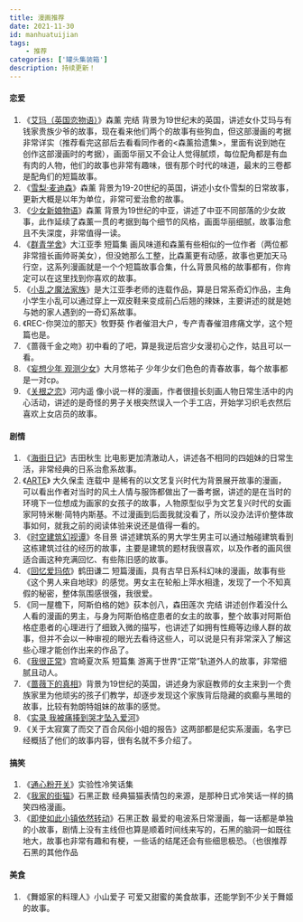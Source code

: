 ```yaml
---
title: 漫画推荐
date: 2021-11-30
id: manhuatuijian
tags: 
    - 推荐
categories: ['罐头集装箱']
description: 持续更新！
---
```


#### **恋爱**

1. 《[艾玛（英国恋物语）](https://mox.moe/c/50560.htm)》森薰 完结 背景为19世纪末的英国，讲述女仆艾玛与有钱家贵族少爷的故事，现在看来他们两个的故事有些狗血，但这部漫画的考据非常详实（推荐看完这部后去看看同作者的<森薰拾遗集>，里面有说到她在创作这部漫画时的考据），画面华丽又不会让人觉得腻烦，每位配角都是有血有肉的人物，他们的故事也非常有趣味，很有那个时代的味道，最末的三卷都是配角们的短篇故事。
2. 《[雪梨·麦迪森](https://mox.moe/c/54341.htm)》森薰 背景为19-20世纪的英国，讲述小女仆雪梨的日常故事，更新大概是以年为单位，非常可爱治愈的故事。
3. 《[少女新娘物语](https://mox.moe/c/11063.htm)》森薰 背景为19世纪的中亚，讲述了中亚不同部落的少女故事，此作延续了森薰一贯的考据到每个细节的风格，画面华丽细腻，故事治愈且不失深度，非常值得一读。
4. 《[群青学舍](https://mox.moe/c/15468.htm)》大江亚季 短篇集 画风味道和森薰有些相似的一位作者（两位都非常擅长画帅哥美女），但没她那么工整，比森薰更有动感，故事也更加天马行空，这系列漫画就是一个个短篇故事合集，什么背景风格的故事都有，你肯定可以在这里找到你喜欢的故事。
5. 《[小乱之魔法家族](https://mox.moe/c/10939.htm)》是大江亚季老师的连载作品，算是日常系奇幻作品，主角小学生小乱可以通过穿上一双皮鞋来变成前凸后翘的辣妹，主要讲述的就是她与她的家人遇到的一奇幻系故事。
6. 《REC-你哭泣的那天》牧野葵 作者催泪大户，专产青春催泪疼痛文学，这个短篇也是。
7. 《蔷薇千金之吻》初中看的了吧，算是我逆后宫少女漫初心之作，姑且可以一看。
8. 《[妄想少年 观测少女](https://mox.moe/c/51219.htm)》大月悠祐子 少年少女们色色的青春故事，每个故事都是一对cp。
9. 《[关根之恋](https://mox.moe/c/16600.htm)》河内遥 像小说一样的漫画，作者很擅长刻画人物日常生活中的内心活动，讲述的是奇怪的男子关根突然误入一个手工店，开始学习织毛衣然后喜欢上女店员的故事。

#### 剧情

1. 《[海街日记](https://mox.moe/c/51322.htm)》吉田秋生 比电影更加清澈动人，讲述各不相同的四姐妹的日常生活，非常经典的日系治愈系故事。
2. 《[ARTE](https://mox.moe/c/12059.htm)》 大久保圭 连载中 是稀有的以文艺复兴时代为背景展开故事的漫画，可以看出作者对当时的风土人情与服饰都做出了一番考据，讲述的是在当时的环境下一位想成为画家的女孩子的故事，人物原型似乎为文艺复兴时代的女画家阿特米榭·简特内斯基。不过漫画到后面我就没看了，所以没办法评价整体故事如何，就我之前的阅读体验来说还是值得一看的。
3. 《[时空建筑幻视谭](https://mox.moe/c/53121.htm)》冬目景 讲述建筑系的男大学生男主可以通过触碰建筑看到这栋建筑过往的经历的故事，主要是建筑的题材我很喜欢，以及作者的画风很适合画这种充满回忆、有些陈旧感的故事。
4. 《[回忆爱玛侬](https://mox.moe/c/51105.htm)》鹤田谦二 短篇漫画，具有古早日系科幻味的漫画，故事有些《这个男人来自地球》的感觉。男女主在轮船上萍水相逢，发现了一个不知真假的秘密，整体氛围感很强，我很爱。
5. 《同一屋檐下，阿斯伯格的她》荻本创八，森田莲次 完结 讲述创作着没什么人看的漫画的男主，与身为阿斯伯格症患者的女主的故事，整个故事对阿斯伯格症患者的心理进行了细致入微的描写，也讲述了如拥有性瘾等边缘人群的故事，但并不会以一种审视的眼光去看待这些人，可以说是只有非常深入了解这些心理才能创作出来的作品了。
6. 《[我很正常](https://mox.moe/c/13548.htm)》宫崎夏次系 短篇集 游离于世界“正常”轨道外人的故事，非常细腻且动人。
7. 《[蔷薇下的真相](https://mox.moe/c/10621.htm)》背景为19世纪的英国，讲述身为家庭教师的女主来到一个贵族家里为他顽劣的孩子们教学，却逐步发现这个家族背后隐藏的疯癫与黑暗的故事，比较有勃朗特姐妹的故事的感觉。
8. 《[实录 我被痛揍到哭才坠入爱河](https://mox.moe/c/11822.htm)》
9. 《关于太寂寞了而交了百合风俗小姐的报告》这两部都是纪实系漫画，名字已经概括了他们的故事内容，很有名就不多介绍了。

#### **搞笑**

1. 《[通心粉开关](https://mox.moe/c/51378.htm)》实验性冷笑话集
2. 《[我家的街猫](https://mox.moe/c/10988.htm)》石黑正数 经典猫猫表情包的来源，是那种日式冷笑话一样的搞笑四格漫画。
3. 《[即使如此小镇依然转动](https://mox.moe/c/10278.htm)》石黑正数  最爱的电波系日常漫画，每一话都是单独的小故事，剧情上没有主线但也算是顺着时间线来写的，石黑的脑洞一如既往地大，故事也非常有趣和有梗，一些话的结尾还会有些细思极恐。（也很推荐石黑的其他作品 

#### 美食

1. 《舞姬家的料理人》小山爱子 可爱又甜蜜的美食故事，还能学到不少关于舞姬的故事。


